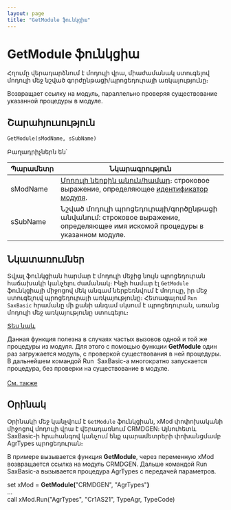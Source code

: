 ```yaml
---
layout: page
title: "GetModule ֆունկցիա"
---
```


# GetModule ֆունկցիա

Հղումը վերադարձնում է մոդուլի վրա, միաժամանակ ստուգելով մոդուլի մեջ նշված գորժընթացի/պրոցեդուրայի առկայությունը։

Возвращает ссылку на модуль, параллельно проверяя существование указанной процедуры в модуле.


## Շարահյուսություն

```vb
GetModule(sModName, sSubName)
```

Բաղադրիչներն են՝


| Պարամետր | Նկարագրություն |
|--|--|
| sModName | [Մոդուլի ներքին անուն/համար](../../../Defs/Module.md)։ строковое выражение, определяющее [идентификатор модуля](../../../Defs/Module.html). |
| sSubName | Նշված մոդուլի պրոցեդուրայի/գործընթացի անվանում: строковое выражение, определяющее имя искомой процедуры в указанном модуле. |


## Նկատառումներ

Տվյալ ֆունկցիան հարմար է մոդուլի մեջից նույն պրոցեդուրան հաճախակի կանչելու ժամանակ։ Ինչի համար էլ `GetModule` ֆունկցիայի միջոցով մեկ անգամ ներբեռնվում է մոդուլը, իր մեջ ստուգելուվ պրոցեդուրայի առկայությունը։
Հետագայում `Run SaxBasic` հրամանը մի քանի անգամ սկսում է պրոցեդուրան, առանց մոդուլի մեջ առկայությունը ստուգելու։

[Տես նաև](RunSub.md)

Данная функция полезна в случаях частых вызовов одной и той же процедуры из модуля. Для этого с помощью функции <strong>GetModule</strong> один раз загружается модуль, с проверкой существования в ней процедуры. В дальнейшем командой Run&nbsp; SaxBasic-а многократно запускается процедура, без проверки на существование в модуле.<br>
<b><br>
</b>[См. также](RunSub.html)


## Օրինակ

Օրինակի մեջ կանչվում է `GetModule` ֆունկցիան, xMod փոփոխականի միջոցով մոդուլի վրա է վերադառնում CRMDGEN։ Այնուհետև SaxBasic-ի հրահանգով կանչում ենք պարամետրերի փոխանցմամբ AgrTypes պրոցեդուրան։

В примере вызывается функция <strong>GetModule</strong>, через переменную xMod возвращается ссылка на модуль CRMDGEN. Дальше командой Run SaxBasic-а вызывается процедура AgrTypes с передачей параметров.

set xMod = <strong>GetModule(</strong>&quot;CRMDGEN&quot;, &quot;AgrTypes&quot;<strong>)</strong><br>
...<br>
call xMod.Run(&quot;AgrTypes&quot;, &quot;Cr1AS21&quot;, TypeAgr, TypeCode)<br>

